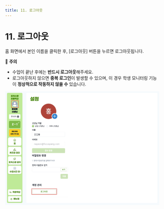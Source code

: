 ```yaml
---
title: 11. 로그아웃
---
```


# 11. 로그아웃

홈 화면에서 본인 이름을 클릭한 후, [로그아웃] 버튼을 누르면 로그아웃됩니다.

🚨 **주의**

- 수업이 끝난 후에는 **반드시 로그아웃**해주세요.
- 로그아웃하지 않으면 **중복 로그인**이 발생할 수 있으며, 이 경우 학생 모니터링 기능이 **정상적으로 작동하지 않을 수** 있습니다.

![](/img/kr/elementary/teacher/11-01.jpg)
